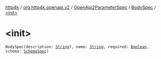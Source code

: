 [http4k](../../../index.md) / [org.http4k.openapi.v2](../../index.md) / [OpenApi2ParameterSpec](../index.md) / [BodySpec](index.md) / [&lt;init&gt;](./-init-.md)

# &lt;init&gt;

`BodySpec(description: `[`String`](https://kotlinlang.org/api/latest/jvm/stdlib/kotlin/-string/index.html)`?, name: `[`String`](https://kotlinlang.org/api/latest/jvm/stdlib/kotlin/-string/index.html)`, required: `[`Boolean`](https://kotlinlang.org/api/latest/jvm/stdlib/kotlin/-boolean/index.html)`, schema: `[`SchemaSpec`](../../../org.http4k.openapi/-schema-spec/index.md)`)`